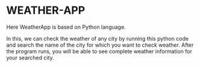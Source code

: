 # WEATHER-APP
Here WeatherApp is based on Python language.

In this, we can check the weather of any city by running this python code and search the name of the city for which you want to check weather. After the program runs, you will be able to see complete weather information for your searched city.
